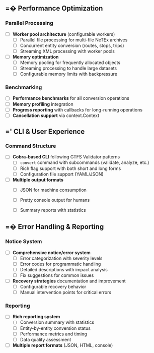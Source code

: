 ## =� Performance Optimization

### Parallel Processing
- [ ] **Worker pool architecture** (configurable workers)
  - [ ] Parallel file processing for multi-file NeTEx archives
  - [ ] Concurrent entity conversion (routes, stops, trips)
  - [ ] Streaming XML processing with worker pools
- [ ] **Memory optimization**
  - [ ] Memory pooling for frequently allocated objects
  - [ ] Streaming processing to handle large datasets
  - [ ] Configurable memory limits with backpressure

### Benchmarking
- [ ] **Performance benchmarks** for all conversion operations
- [ ] **Memory profiling** integration
- [ ] **Progress reporting** with callbacks for long-running operations
- [ ] **Cancellation support** via context.Context

## =' CLI & User Experience

### Command Structure
- [ ] **Cobra-based CLI** following GTFS Validator patterns
  - [ ] `convert` command with subcommands (validate, analyze, etc.)
  - [ ] Rich flag support with both short and long forms
  - [ ] Configuration file support (YAML/JSON)
- [ ] **Multiple output formats**
  - [ ] JSON for machine consumption
  - [ ] Pretty console output for humans
  - [ ] Summary reports with statistics


## =� Error Handling & Reporting

### Notice System
- [ ] **Comprehensive notice/error system**
  - [ ] Error categorization with severity levels
  - [ ] Error codes for programmatic handling
  - [ ] Detailed descriptions with impact analysis
  - [ ] Fix suggestions for common issues
- [ ] **Recovery strategies** documentation and improvement
  - [ ] Configurable recovery behavior
  - [ ] Manual intervention points for critical errors

### Reporting
- [ ] **Rich reporting system**
  - [ ] Conversion summary with statistics
  - [ ] Entity-by-entity conversion status
  - [ ] Performance metrics and timing
  - [ ] Data quality assessment
- [ ] **Multiple report formats** (JSON, HTML, console)
